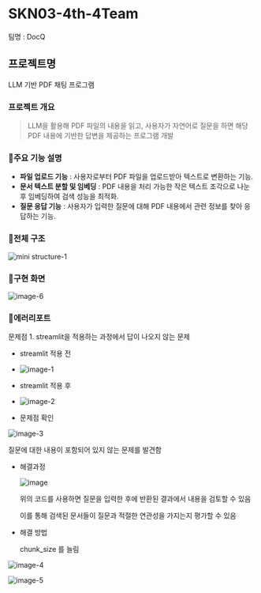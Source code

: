 # SKN03-4th-4Team

팀명 : DocQ

## 프로젝트명

LLM 기반 PDF 채팅 프로그램

### 프로젝트 개요

> LLM을 활용해 PDF 파일의 내용을 읽고, 사용자가 자연어로 질문을 하면 해당 PDF 내용에 기반한 답변을 제공하는 프로그램 개발

### 📌주요 기능 설명

- **파일 업로드 기능** : 사용자로부터 PDF 파일을 업로드받아 텍스트로 변환하는 기능.
- **문서 텍스트 분할 및 임베딩** : PDF 내용을 처리 가능한 작은 텍스트 조각으로 나눈 후 임베딩하여 검색 성능을 최적화.
- **질문 응답 기능** : 사용자가 입력한 질문에 대해 PDF 내용에서 관련 정보를 찾아 응답하는 기능.

### 📌전체 구조

![mini structure-1](https://github.com/user-attachments/assets/f0a5edc4-8f2e-42a3-9476-beb5f6bd9ad2)

### 📌구현 화면

![image-6](https://github.com/user-attachments/assets/1f372c44-9ffd-4403-be0b-33a9ec2b930c)

### 📌에러리포트

문제점 1. streamlit을 적용하는 과정에서 답이 나오지 않는 문제

- streamlit 적용 전
- 
  ![image-1](https://github.com/user-attachments/assets/84862c6b-e57d-4162-8414-0dab7deeaea8)

- streamlit 적용 후
- 
  ![image-2](https://github.com/user-attachments/assets/07ebe394-fa07-49a5-85aa-5e40150783be)

- 문제점 확인

![image-3](https://github.com/user-attachments/assets/6f6ba621-8c04-45b2-b192-d608063a3a7b)

질문에 대한 내용이 포함되어 있지 않는 문제를 발견함

- 해결과정

  ![image](https://github.com/user-attachments/assets/6c22aecc-b9b1-4ded-b804-dd5dc3401f40)

  위의 코드를 사용하면 질문을 입력한 후에 반환된 결과에서 내용을 검토할 수 있음

  이를 통해 검색된 문서들이 질문과 적절한 연관성을 가지는지 평가할 수 있음

- 해결 방법

    chunk_size 를 늘림

![image-4](https://github.com/user-attachments/assets/49720eeb-0144-44a6-bf70-eb1137eb1d85)

![image-5](https://github.com/user-attachments/assets/78a95747-9f8c-4bb3-8fc3-47bad1e00bae)
